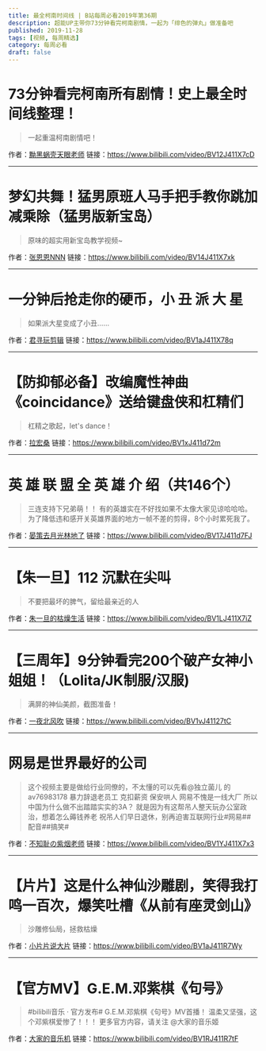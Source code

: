 ```yaml
---
title: 最全柯南时间线 | B站每周必看2019年第36期
description: 超能UP主带你73分钟看完柯南剧情，一起为「绯色的弹丸」做准备吧
published: 2019-11-28
tags: [视频, 每周精选]
category: 每周必看
draft: false
---
```


# 73分钟看完柯南所有剧情！史上最全时间线整理！
> 一起重温柯南剧情吧！

作者：[黝黑蜗壳天眼老师](https://space.bilibili.com/14068111)
链接：https://www.bilibili.com/video/BV12J411X7cD

---

# 梦幻共舞！猛男原班人马手把手教你跳加减乘除（猛男版新宝岛）
> 原味的超实用新宝岛教学视频~

作者：[张恩恩NNN](https://space.bilibili.com/36416972)
链接：https://www.bilibili.com/video/BV14J411X7xk

---

# 一分钟后抢走你的硬币，小 丑 派 大 星
> 如果派大星变成了小丑……

作者：[君寻玩剪辑](https://space.bilibili.com/10451557)
链接：https://www.bilibili.com/video/BV1aJ411X78q

---

# 【防抑郁必备】改编魔性神曲《coincidance》送给键盘侠和杠精们
> 杠精之歌起，let's dance！

作者：[拉宏桑](https://space.bilibili.com/11870568)
链接：https://www.bilibili.com/video/BV1xJ411d72m

---

# 英 雄 联 盟 全 英 雄 介 绍（共146个）
> 三连支持下兄弟萌！！
有的英雄实在不好找如果不太像大家见谅哈哈哈。
为了降低违和感开关英雄界面的地方一帧不差的剪得，8个小时累死我了。

作者：[晏策去月光林地了](https://space.bilibili.com/9131680)
链接：https://www.bilibili.com/video/BV17J411d7FJ

---

# 【朱一旦】112 沉默在尖叫
> 不要把最坏的脾气，留给最亲近的人

作者：[朱一旦的枯燥生活](https://space.bilibili.com/437316738)
链接：https://www.bilibili.com/video/BV1LJ411X7iZ

---

# 【三周年】9分钟看完200个破产女神小姐姐！（Lolita/JK制服/汉服)
> 满屏的神仙美颜，截图准备！

作者：[一夜北风吹](https://space.bilibili.com/415405)
链接：https://www.bilibili.com/video/BV1vJ41127tC

---

# 网易是世界最好的公司
> 这个视频主要是做给行业同僚的，不太懂的可以先看@独立菌儿 的av76983178
暴力辞退老员工 克扣薪资 保安哄人 网易不愧是一线大厂
所以中国为什么做不出踏踏实实的3A？
就是因为有这帮吊人整天玩办公室政治，想着怎么薅钱养老
祝吊人们早日退休，别再迫害互联网行业#网易##配音##搞笑#

作者：[不知耻の紫烟老师](https://space.bilibili.com/397540531)
链接：https://www.bilibili.com/video/BV1YJ411X7x3

---

# 【片片】这是什么神仙沙雕剧，笑得我打鸣一百次，爆笑吐槽《从前有座灵剑山》
> 沙雕修仙局，拯救枯燥

作者：[小片片说大片](https://space.bilibili.com/10119428)
链接：https://www.bilibili.com/video/BV1aJ411R7Wy

---

# 【官方MV】G.E.M.邓紫棋《句号》
> #bilibili音乐 · 官方发布#
G.E.M.邓紫棋《句号》MV首播！
温柔又坚强，这个邓紫棋爱惨了！！！
更多官方内容，请关注 @大家的音乐姬

作者：[大家的音乐机](https://space.bilibili.com/32708543)
链接：https://www.bilibili.com/video/BV1RJ411R7tF


